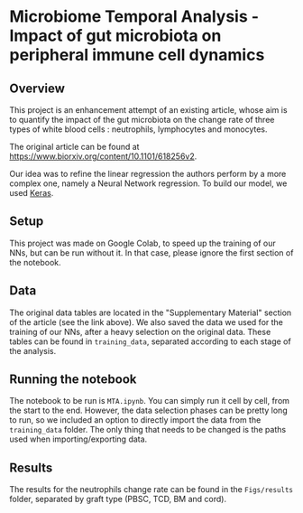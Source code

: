 # Microbiome Temporal Analysis - Impact of gut microbiota on peripheral immune cell dynamics

## Overview

This project is an enhancement attempt of an existing article, whose aim is to quantify the impact of the gut microbiota on the change rate of three types of white blood cells : neutrophils, lymphocytes and monocytes.

The original article can be found at https://www.biorxiv.org/content/10.1101/618256v2.

Our idea was to refine the linear regression the authors perform by a more complex one, namely a Neural Network regression. To build our model, we used [Keras](https://keras.io).

## Setup

This project was made on Google Colab, to speed up the training of our NNs, but can be run without it. In that case, please ignore the first section of the notebook.

## Data 

The original data tables are located in the "Supplementary Material" section of the article (see the link above). 
We also saved the data we used for the training of our NNs, after a heavy selection on the original data. These tables can be found in ```training_data```, separated according to each stage of the analysis.

## Running the notebook

The notebook to be run is ```MTA.ipynb```. You can simply run it cell by cell, from the start to the end. However, the data selection phases can be pretty long to run, so we included an option to directly import the data from the ```training_data``` folder.
The only thing that needs to be changed is the paths used when importing/exporting data.

## Results

The results for the neutrophils change rate can be found in the ```Figs/results``` folder, separated by graft type (PBSC, TCD, BM and cord). 
